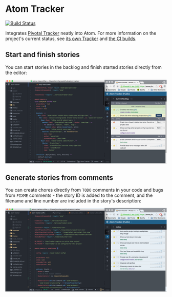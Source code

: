# Atom Tracker

[![Build Status][3]][4]

Integrates [Pivotal Tracker][1] neatly into Atom. For more information on the project's current status,
see [its own Tracker][2] and [the CI builds][4].

## Start and finish stories

You can start stories in the backlog and finish started stories directly from
the editor:

![Finishing a story](https://github.com/textbook/atom-tracker/blob/master/resources/finish-story.gif?raw=true)

## Generate stories from comments

You can create chores directly from `TODO` comments in your code and bugs from
`FIXME` comments - the story ID is added to the comment, and the filename and
line number are included in the story's description:

![Creating a story](https://github.com/textbook/atom-tracker/blob/master/resources/create-todo.gif?raw=true)

[1]: https://www.pivotaltracker.com
[2]: https://www.pivotaltracker.com/n/projects/1520307
[3]: https://travis-ci.org/textbook/atom-tracker.svg?branch=master
[4]: https://travis-ci.org/textbook/atom-tracker
